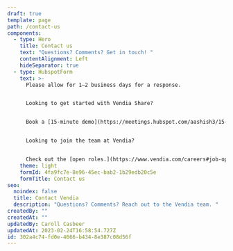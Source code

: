 ```yaml
---
draft: true
template: page
path: /contact-us
components:
  - type: Hero
    title: Contact us
    text: "Questions? Comments? Get in touch! "
    contentAlignment: Left
    hideSeparator: true
  - type: HubspotForm
    text: >-
      Please allow for 1—2 business days for a response. 


      Looking to get started with Vendia Share?


      Book a [15-minute demo](https://meetings.hubspot.com/aashish3/15-minute-demo-of-vendia-share) or [contact sales](https://meetings.hubspot.com/aashish3/contact-sales).


      Looking to join the team at Vendia?


      Check out the [open roles.](https://www.vendia.com/careers#job-openings)
    theme: light
    formId: 4fa9fc7e-8e96-45ec-bab2-1b29edb20c5e
    formTitle: Contact us
seo:
  noindex: false
  title: Contact Vendia
  description: "Questions? Comments? Reach out to the Vendia team. "
createdBy: ""
createdAt: ""
updatedBy: Caroll Casbeer
updatedAt: 2023-02-24T16:58:54.727Z
id: 302a4c74-fd0e-4666-b434-8e387c08d56f
---
```

